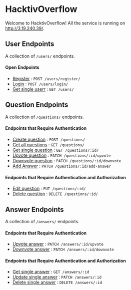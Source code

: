 # HacktivOverflow

Welcome to HacktivOverflow! All the service is running on http://3.19.240.39/.

## User Endpoints

A collection of `/users/` endpoints.

#### Open Endpoints

* [Register](md/users/register.md) : `POST /users/register/`
* [Login](md/users/login.md) : `POST /users/login/`
* [Get single userr](md/users/getOne.md) : `GET /users/`

## Question Endpoints

A collection of `/questions/` endpoints.

#### Endpoints that Require Authentication	

* [Create question](md/questions/create.md) : `POST /questions/`
* [Get all questions](md/questions/getAll.md) : `GET /questions/`
* [Get single question](md/questions/getOne.md) : `GET /questions/:id/`
* [Upvote question](md/questions/upvote.md) : `PATCH /questions/:id/upvote`
* [Downvote question](md/questions/downvote.md) : `PATCH /questions/:id/downvote`
* [Add Answer](md/questions/addAnswer.md) : `PATCH /questions/:id/add-answer`

#### Endpoints that Require Authentication and Authorization

* [Edit question](md/questions/edit.md) : `PUT /questions/:id/`
* [Delete question](md/questions/delete.md) : `DELETE /questions/:id/`



## Answer Endpoints

A collection of `/answers/` endpoints.

#### Endpoints that Require Authentication

* [Upvote answer](md/answers/upvote.md) : `PATCH /answers/:id/upvote`
* [Downvote answer](md/answers/downvote.md) : `PATCH /answers/:id/downvote`

#### Endpoints that Require Authentication and Authorization

* [Get single answer](md/answers/getOne.md) : `GET /answers/:id`
* [Update single answer](md/answers/edit.md) : `PATCH /answers/:id`
* [Delete single answer](md/answers/delete.md) : `DELETE /answers/:id`